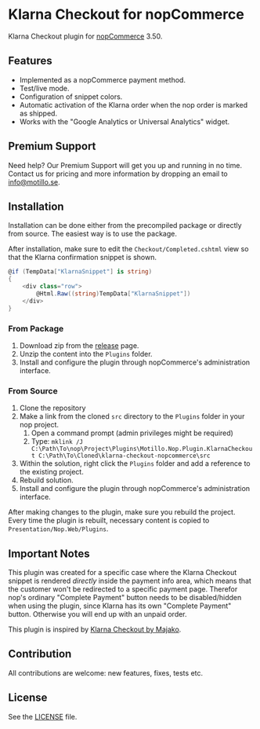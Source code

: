 # Klarna Checkout for nopCommerce

Klarna Checkout plugin for [nopCommerce](http://nopcommerce.codeplex.com/) 3.50.

## Features

- Implemented as a nopCommerce payment method.
- Test/live mode.
- Configuration of snippet colors.
- Automatic activation of the Klarna order when the nop order is marked as shipped.
- Works with the "Google Analytics or Universal Analytics" widget.

## Premium Support
 
Need help? Our Premium Support will get you up and running in no time. Contact us for pricing and more information by dropping an email to [info@motillo.se](mailto:info@motillo.se).

## Installation

Installation can be done either from the precompiled package or directly from source. The easiest way is to use the package.

After installation, make sure to edit the `Checkout/Completed.cshtml` view so that the Klarna confirmation snippet is shown.

```csharp
@if (TempData["KlarnaSnippet"] is string)
{
    <div class="row">
        @Html.Raw((string)TempData["KlarnaSnippet"])
    </div>
}
```

### From Package

1. Download zip from the [release](https://github.com/Motillo/klarna-checkout-nopcommerce/releases) page.
2. Unzip the content into the `Plugins` folder.
3. Install and configure the plugin through nopCommerce's administration interface.

### From Source

1. Clone the repository
2. Make a link from the cloned `src` directory to the `Plugins` folder in your nop project.  
    1. Open a command prompt (admin privileges might be required)
    2. Type: `mklink /J C:\Path\To\nop\Project\Plugins\Motillo.Nop.Plugin.KlarnaCheckout C:\Path\To\Cloned\klarna-checkout-nopcommerce\src`
3. Within the solution, right click the `Plugins` folder and add a reference to the existing project.
4. Rebuild solution.
5. Install and configure the plugin through nopCommerce's administration interface.

After making changes to the plugin, make sure you rebuild the project. Every time the plugin is rebuilt, necessary content is copied to `Presentation/Nop.Web/Plugins`.

## Important Notes

This plugin was created for a specific case where the Klarna Checkout snippet is rendered *directly* inside the payment info area,
which means that the customer won't be redirected to a specific payment page. Therefor nop's ordinary "Complete Payment" button needs to be
disabled/hidden when using the plugin, since Klarna has its own "Complete Payment" button. Otherwise you will end up with an unpaid order.

This plugin is inspired by [Klarna Checkout by Majako](https://github.com/martingust/klarna-checkout-nopcommerce).

## Contribution

All contributions are welcome: new features, fixes, tests etc.

## License

See the [LICENSE](LICENSE) file.
